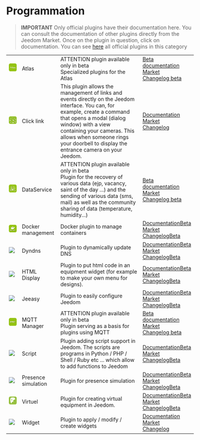 
# Programmation


>**IMPORTANT**
>Only official plugins have their documentation here. You can consult the documentation of other plugins directly from the Jeedom Market. Once on the plugin in question, click on documentation.
>You can see [here](https://market.jeedom.com/index.php?v=d&p=market&type=plugin&categorie=programming) all official plugins in this category


| | | | |
|--- | --- | --- | ---|
|<img src="atlas/beta/atlas_icon.png" class="pluginLogo" width="100" />|Atlas|ATTENTION plugin available only in beta<br/>Specialized plugins for the Atlas|[Beta documentation](atlas/beta/index.md)<br/>[Market](https://market.jeedom.com/index.php?v=d&p=market_display&id=4195)<br/>[Changelog beta](atlas/beta/changelog.md)|
|<img src="clink/clink_icon.png" class="pluginLogo" width="100" />|Click link|This plugin allows the management of links and events directly on the Jeedom interface. You can, for example, create a command that opens a modal (dialog window) with a view containing your cameras. This allows when someone rings your doorbell to display the entrance camera on your Jeedom.|[Documentation](clink/index.md)<br/>[Market](https://market.jeedom.com/index.php?v=d&p=market_display&id=1867)<br/>[Changelog](clink/changelog.md)|
|<img src="dataservice/beta/dataservice_icon.png" class="pluginLogo" width="100" />|DataService|ATTENTION plugin available only in beta<br/>Plugin for the recovery of various data (ejp, vacancy, saint of the day ...) and the sending of various data (sms, mail) as well as the community sharing of data (temperature, humidity...)|[Beta documentation](dataservice/beta/index.md)<br/>[Market](https://market.jeedom.com/index.php?v=d&p=market_display&id=3886)<br/>[Changelog beta](dataservice/beta/changelog.md)|
|<img src="docker2/docker2_icon.png" class="pluginLogo" width="100" />|Docker management|Docker plugin to manage containers|[Documentation](docker2/index.md)[Beta](docker2/beta/index.md)<br/>[Market](https://market.jeedom.com/index.php?v=d&p=market_display&id=4204)<br/>[Changelog](docker2/changelog.md)[Beta](docker2/beta/changelog.md)|
|<img src="dyndns/dyndns_icon.png" class="pluginLogo" width="100" />|Dyndns|Plugin to dynamically update DNS|[Documentation](dyndns/index.md)[Beta](dyndns/beta/index.md)<br/>[Market](https://market.jeedom.com/index.php?v=d&p=market_display&id=1928)<br/>[Changelog](dyndns/changelog.md)[Beta](dyndns/beta/changelog.md)|
|<img src="htmldisplay/htmldisplay_icon.png" class="pluginLogo" width="100" />|HTML Display|Plugin to put html code in an equipment widget (for example to make your own menu for designs).|[Documentation](htmldisplay/index.md)[Beta](htmldisplay/beta/index.md)<br/>[Market](https://market.jeedom.com/index.php?v=d&p=market_display&id=3843)<br/>[Changelog](htmldisplay/changelog.md)[Beta](htmldisplay/beta/changelog.md)|
|<img src="jeeasy/jeeasy_icon.png" class="pluginLogo" width="100" />|Jeeasy|Plugin to easily configure Jeedom|[Documentation](jeeasy/index.md)[Beta](jeeasy/beta/index.md)<br/>[Market](https://market.jeedom.com/index.php?v=d&p=market_display&id=3828)<br/>[Changelog](jeeasy/changelog.md)[Beta](jeeasy/beta/changelog.md)|
|<img src="mqtt2/beta/mqtt2_icon.png" class="pluginLogo" width="100" />|MQTT Manager|ATTENTION plugin available only in beta<br/>Plugin serving as a basis for plugins using MQTT|[Beta documentation](mqtt2/beta/index.md)<br/>[Market](https://market.jeedom.com/index.php?v=d&p=market_display&id=4213)<br/>[Changelog beta](mqtt2/beta/changelog.md)|
|<img src="script/script_icon.png" class="pluginLogo" width="100" />|Script|Plugin adding script support in Jeedom. The scripts are programs in Python / PHP / Shell / Ruby etc ... which allow to add functions to Jeedom|[Documentation](script/index.md)[Beta](script/beta/index.md)<br/>[Market](https://market.jeedom.com/index.php?v=d&p=market_display&id=20)<br/>[Changelog](script/changelog.md)[Beta](script/beta/changelog.md)|
|<img src="simupre/simupre_icon.png" class="pluginLogo" width="100" />|Presence simulation|Plugin for presence simulation|[Documentation](simupre/index.md)[Beta](simupre/beta/index.md)<br/>[Market](https://market.jeedom.com/index.php?v=d&p=market_display&id=3762)<br/>[Changelog](simupre/changelog.md)[Beta](simupre/beta/changelog.md)|
|<img src="virtual/virtual_icon.png" class="pluginLogo" width="100" />|Virtuel|Plugin for creating virtual equipment in Jeedom.|[Documentation](virtual/index.md)[Beta](virtual/beta/index.md)<br/>[Market](https://market.jeedom.com/index.php?v=d&p=market_display&id=21)<br/>[Changelog](virtual/changelog.md)[Beta](virtual/beta/changelog.md)|
|<img src="widget/widget_icon.png" class="pluginLogo" width="100" />|Widget|Plugin to apply / modify / create widgets|[Documentation](widget/index.md)<br/>[Market](https://market.jeedom.com/index.php?v=d&p=market_display&id=9)<br/>[Changelog](widget/changelog.md)|
